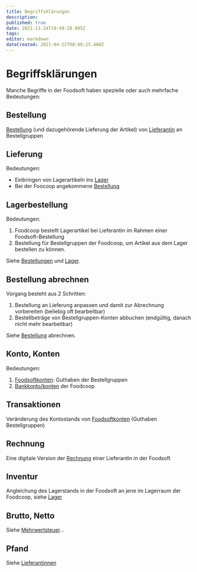 ```yaml
---
title: Begriffsklärungen
description: 
published: true
date: 2021-11-24T19:49:28.095Z
tags: 
editor: markdown
dateCreated: 2021-04-22T08:40:25.460Z
---
```


# Begriffsklärungen
Manche Begriffe in der Foodsoft haben spezielle oder auch mehrfache Bedeutungen:

## Bestellung
[Bestellung](/de/documentation/admin/orders) (und dazugehörende Lieferung der Artikel) von [Lieferantin](/de/documentation/admin/suppliers) an Bestellgruppen 

## Lieferung 
Bedeutungen:
- Einbringen von Lagerartikeln ins [Lager](/de/documentation/admin/storage)
- Bei der Foocoop angekommene [Bestellung](/de/documentation/admin/orders)

## Lagerbestellung
Bedeutungen:
1. Foodcoop bestellt Lagerartikel bei Lieferantin im Rahmen einer Foodsoft-Bestellung 
1. Bestellung für Bestellgruppen der Foodcoop, um Artikel aus dem Lager bestellen zu können.

Siehe [Bestellungen](/de/documentation/admin/orders) und [Lager](/de/documentation/admin/storage).

## Bestellung abrechnen
Vorgang besteht aus 2 Schritten: 
1. Bestellung an Lieferung anpassen und damit zur Abrechnung vorbereiten (beliebig oft bearbeitbar) 
2. Bestellbeträge von Bestellgruppen-Konten abbuchen (endgültig, danach nicht mehr bearbeitbar)

Siehe [Bestellung](/de/documentation/admin/orders) abrechnen.

## Konto, Konten
Bedeutungen:
1. [Foodsoftkonten](/de/documentation/admin/finances/accounts): Guthaben der Bestellgruppen
2. [Bankkonto/konten](/de/documentation/admin/finances/bank-accounts) der Foodcoop

## Transaktionen
Veränderung des Kontostands von [Foodsoftkonten](/de/documentation/admin/finances/accounts) (Guthaben Bestellgruppen) 

## Rechnung
Eine digitale Version der [Rechnung](/de/documentation/admin/finances/invoices) einer Lieferantin in der Foodsoft


## Inventur
Angleichung des Lagerstands in der Foodsoft an jene im Lagerraum der Foodcoop, siehe [Lager](/de/documentation/admin/storage)

## Brutto, Netto
Siehe [Mehrwertsteuer](/de/documentation/admin/finances/value-added-tax)...

## Pfand
Siehe [Lieferantinnen](/de/documentation/admin/suppliers)